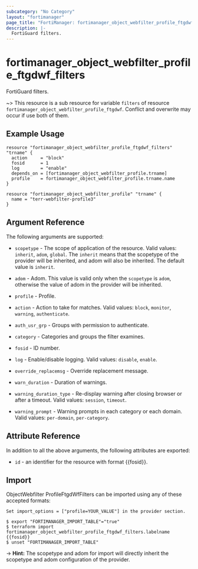 ```yaml
---
subcategory: "No Category"
layout: "fortimanager"
page_title: "FortiManager: fortimanager_object_webfilter_profile_ftgdwf_filters"
description: |-
  FortiGuard filters.
---
```


# fortimanager_object_webfilter_profile_ftgdwf_filters
FortiGuard filters.

~> This resource is a sub resource for variable `filters` of resource `fortimanager_object_webfilter_profile_ftgdwf`. Conflict and overwrite may occur if use both of them.



## Example Usage

```hcl
resource "fortimanager_object_webfilter_profile_ftgdwf_filters" "trname" {
  action     = "block"
  fosid      = 1
  log        = "enable"
  depends_on = [fortimanager_object_webfilter_profile.trname]
  profile    = fortimanager_object_webfilter_profile.trname.name
}

resource "fortimanager_object_webfilter_profile" "trname" {
  name = "terr-webfilter-profile3"
}
```

## Argument Reference


The following arguments are supported:

* `scopetype` - The scope of application of the resource. Valid values: `inherit`, `adom`, `global`. The `inherit` means that the scopetype of the provider will be inherited, and adom will also be inherited. The default value is `inherit`.
* `adom` - Adom. This value is valid only when the `scopetype` is `adom`, otherwise the value of adom in the provider will be inherited.
* `profile` - Profile.

* `action` - Action to take for matches. Valid values: `block`, `monitor`, `warning`, `authenticate`.

* `auth_usr_grp` - Groups with permission to authenticate.
* `category` - Categories and groups the filter examines.
* `fosid` - ID number.
* `log` - Enable/disable logging. Valid values: `disable`, `enable`.

* `override_replacemsg` - Override replacement message.
* `warn_duration` - Duration of warnings.
* `warning_duration_type` - Re-display warning after closing browser or after a timeout. Valid values: `session`, `timeout`.

* `warning_prompt` - Warning prompts in each category or each domain. Valid values: `per-domain`, `per-category`.



## Attribute Reference

In addition to all the above arguments, the following attributes are exported:
* `id` - an identifier for the resource with format {{fosid}}.

## Import

ObjectWebfilter ProfileFtgdWfFilters can be imported using any of these accepted formats:
```
Set import_options = ["profile=YOUR_VALUE"] in the provider section.

$ export "FORTIMANAGER_IMPORT_TABLE"="true"
$ terraform import fortimanager_object_webfilter_profile_ftgdwf_filters.labelname {{fosid}}
$ unset "FORTIMANAGER_IMPORT_TABLE"
```
-> **Hint:** The scopetype and adom for import will directly inherit the scopetype and adom configuration of the provider.
